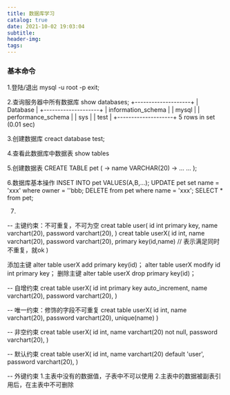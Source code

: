 ```yaml
---
title: 数据库学习
catalog: true
date: 2021-10-02 19:03:04
subtitle:
header-img:
tags:
---
```


### 基本命令

1.登陆/退出
mysql -u root -p
exit;

2.查询服务器中所有数据库
show databases;
+--------------------+
| Database |
+--------------------+
| information_schema |
| mysql |
| performance_schema |
| sys |
| test |
+--------------------+
5 rows in set (0.01 sec)

3.创建数据库
creact database test;

4.查看此数据库中数据表
show tables

5.创建数据表
CREATE TABLE pet (
    -> name VARCHAR(20)
    -> ...
    ...
);

6.数据库基本操作
INSET INTO pet VALUES(A,B,...);
UPDATE pet set name = 'xxx' where owner = ''bbb;
DELETE from pet where name = 'xxx';
SELECT * from pet;

7.
-- 主键约束：不可重复，不可为空
creat table user(
    id int primary key, 
    name varchart(20),
    password varchart(20),
)
creat table userX(
    id int,
    name varchart(20),
    password varchart(20),
    primary key(id,name) // 表示满足同时不重复，就ok
)

添加主键
alter table userX add primary key(id)；
alter table userX modify id int primary key；
删除主键
alter table userX drop primary key(id)；

-- 自增约束
creat table userX(
    id int primary key auto_increment,
    name varchart(20),
    password varchart(20),
)

-- 唯一约束：修饰的字段不可重复
creat table userX(
    id int,
    name varchart(20),
    password varchart(20),
    unique(name)
)

-- 非空约束
creat table userX(
    id int,
    name varchart(20) not null,
    password varchart(20),
)

-- 默认约束
creat table userX(
    id int,
    name varchart(20) default 'user',
    password varchart(20),
)

-- 外键约束
1.主表中没有的数据值，子表中不可以使用
2.主表中的数据被副表引用后，在主表中不可删除